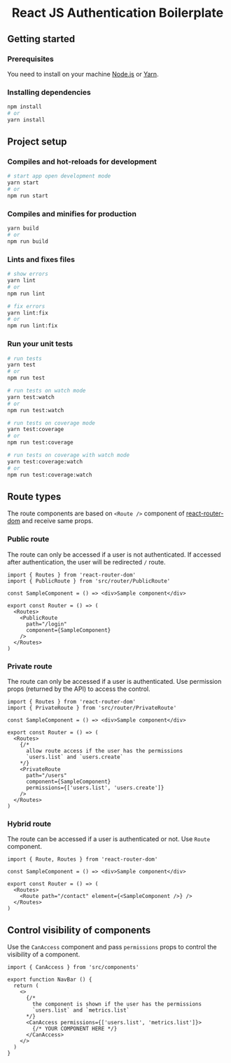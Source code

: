 <p align="center">
  <h1 align="center">React JS Authentication Boilerplate</h1>
</p>

## Getting started

### Prerequisites

You need to install on your machine [Node.js](https://nodejs.org) or [Yarn](https://yarnpkg.com).

### Installing dependencies

```bash
npm install
# or
yarn install
```

## Project setup

### Compiles and hot-reloads for development

```bash
# start app open development mode
yarn start
# or
npm run start
```

### Compiles and minifies for production

```bash
yarn build
# or
npm run build
```

### Lints and fixes files
```bash
# show errors
yarn lint
# or
npm run lint

# fix errors
yarn lint:fix
# or
npm run lint:fix
```

### Run your unit tests

```bash
# run tests
yarn test
# or
npm run test

# run tests on watch mode
yarn test:watch
# or
npm run test:watch

# run tests on coverage mode
yarn test:coverage
# or
npm run test:coverage

# run tests on coverage with watch mode
yarn test:coverage:watch
# or
npm run test:coverage:watch
```

## Route types

The route components are based on `<Route />` component of [react-router-dom](https://reactrouter.com/web/guides/quick-start) and receive same props.

### Public route

The route can only be accessed if a user is not authenticated. If accessed after authentication, the user will be redirected `/` route.

```tsx
import { Routes } from 'react-router-dom'
import { PublicRoute } from 'src/router/PublicRoute'

const SampleComponent = () => <div>Sample component</div>

export const Router = () => (
  <Routes>
    <PublicRoute
      path="/login"
      component={SampleComponent}
    />
  </Routes>
)
```

### Private route

The route can only be accessed if a user is authenticated. Use permission props (returned by the API) to access the control.

```tsx
import { Routes } from 'react-router-dom'
import { PrivateRoute } from 'src/router/PrivateRoute'

const SampleComponent = () => <div>Sample component</div>

export const Router = () => (
  <Routes>
    {/*
      allow route access if the user has the permissions
      `users.list` and `users.create`
    */}
    <PrivateRoute
      path="/users"
      component={SampleComponent}
      permissions={['users.list', 'users.create']}
    />
  </Routes>
)
```

### Hybrid route

The route can be accessed if a user is authenticated or not. Use `Route` component.

```tsx
import { Route, Routes } from 'react-router-dom'

const SampleComponent = () => <div>Sample component</div>

export const Router = () => (
  <Routes>
    <Route path="/contact" element={<SampleComponent />} />
  </Routes>
)
```

## Control visibility of components

Use the `CanAccess` component and pass `permissions` props to control the visibility of a component.

```tsx
import { CanAccess } from 'src/components'

export function NavBar () {
  return (
    <>
      {/*
        the component is shown if the user has the permissions
        `users.list` and `metrics.list`
      */}
      <CanAccess permissions={['users.list', 'metrics.list']}>
        {/* YOUR COMPONENT HERE */}
      </CanAccess>
    </>
  )
}
```